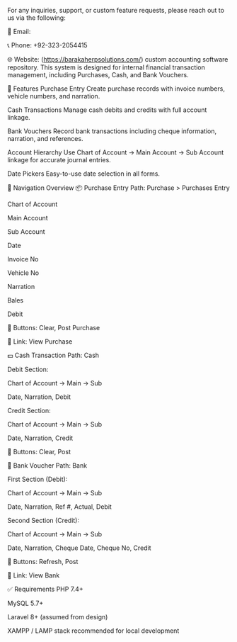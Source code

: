 For any inquiries, support, or custom feature requests, please reach out to us via the following:

📧 Email: 

📞 Phone: +92-323-2054415

🌐 Website: (https://barakaherpsolutions.com/)
custom accounting software repository. This system is designed for internal financial transaction management, including Purchases, Cash, and Bank Vouchers.

📌 Features
Purchase Entry
Create purchase records with invoice numbers, vehicle numbers, and narration.

Cash Transactions
Manage cash debits and credits with full account linkage.

Bank Vouchers
Record bank transactions including cheque information, narration, and references.

Account Hierarchy
Use Chart of Account → Main Account → Sub Account linkage for accurate journal entries.

Date Pickers
Easy-to-use date selection in all forms.

🧭 Navigation Overview
📦 Purchase Entry
Path: Purchase > Purchases Entry

Chart of Account

Main Account

Sub Account

Date

Invoice No

Vehicle No

Narration

Bales

Debit

🔘 Buttons: Clear, Post Purchase

🔗 Link: View Purchase

💵 Cash Transaction
Path: Cash

Debit Section:

Chart of Account → Main → Sub

Date, Narration, Debit

Credit Section:

Chart of Account → Main → Sub

Date, Narration, Credit

🔘 Buttons: Clear, Post

🏦 Bank Voucher
Path: Bank

First Section (Debit):

Chart of Account → Main → Sub

Date, Narration, Ref #, Actual, Debit

Second Section (Credit):

Chart of Account → Main → Sub

Date, Narration, Cheque Date, Cheque No, Credit

🔘 Buttons: Refresh, Post

🔗 Link: View Bank

✅ Requirements
PHP 7.4+

MySQL 5.7+

Laravel 8+ (assumed from design)

XAMPP / LAMP stack recommended for local development

